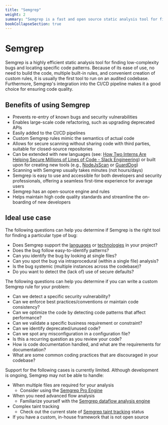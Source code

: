 ```yaml
---
title: "Semgrep"
weight: 2
summary: "Semgrep is a fast and open source static analysis tool for finding bugs, detecting vulnerabilities in third-party dependencies, and enforcing code standards."
bookCollapseSection: true
---
```


# Semgrep

Semgrep is a highly efficient static analysis tool for finding low-complexity bugs and locating specific code patterns.
Because of its ease of use, no need to build the code, multiple built-in rules, and convenient creation of custom rules,
it is usually the first tool to run on an audited codebase. Furthermore, Semgrep's integration into the CI/CD pipeline
makes it a good choice for ensuring code quality.

## Benefits of using Semgrep

- Prevents re-entry of known bugs and security vulnerabilities
- Enables large-scale code refactoring, such as upgrading deprecated APIs
- Easily added to the CI/CD pipelines
- Custom Semgrep rules mimic the semantics of actual code
- Allows for secure scanning without sharing code with third parties, suitable for closed-source repositories
- Can be extended with new languages
  (see: [How Two Interns Are Helping Secure Millions of Lines of Code - Slack Engineering](https://slack.engineering/how-two-interns-are-helping-secure-millions-of-lines-of-code/))
  or built upon for creating new tools (e.g., [NodeJsScan](https://github.com/ajinabraham/nodejsscan) or [GuardDog](https://github.com/DataDog/guarddog))
- Scanning with Semgrep usually takes minutes (not hours/days)
- Semgrep is easy to use and accessible for both developers and security professionals,
  offering a seamless first-time experience for average users
- Semgrep has an open-source engine and rules
- Helps maintain high code quality standards and streamline the on-boarding of new developers

## Ideal use case

The following questions can help you determine if Semgrep is the right tool for finding a particular type of bug:

- Does Semgrep support the [languages](https://semgrep.dev/docs/supported-languages/#language-maturity)
or [technologies](https://semgrep.dev/docs/contributing/contributing-to-semgrep-rules-repository/#technology) in your project?
- Does the bug follow easy-to-identify patterns?
- Can you identify the bug by looking at single files?
- Can you spot the bug via intraprocedural (within a single file) analysis?
- Is the bug systemic (multiple instances across the codebase)?
- Do you want to detect the (lack of) use of secure defaults?

The following questions can help you determine if you can write a custom Semgrep rule for your problem:

- Can we detect a specific security vulnerability?
- Can we enforce best practices/conventions or maintain code consistency?
- Can we optimize the code by detecting code patterns that affect performance?
- Can we validate a specific business requirement or constraint?
- Can we identify deprecated/unused code?
- Can we spot any misconfiguration in a configuration file?
- Is this a recurring question as you review your code?
- How is code documentation handled, and what are the requirements for documentation?
- What are some common coding practices that are discouraged in your codebase?

Support for the following cases is currently limited. Although development is ongoing, Semgrep may not be able to handle:

- When multiple files are required for your analysis
  - Consider using the [Semgrep Pro Engine](https://semgrep.dev/docs/semgrep-code/semgrep-pro-engine-intro/)
- When you need advanced flow analysis
  - Familiarize yourself with the [Semgrep dataflow analysis engine](https://semgrep.dev/docs/writing-rules/data-flow/data-flow-overview/)
- Complex taint tracking
  - Check out the current state of
    [Semgrep taint tracking](https://semgrep.dev/docs/writing-rules/data-flow/taint-mode/) status
- If you have a custom, in-house framework that is not open source
